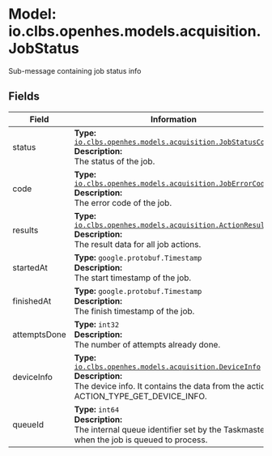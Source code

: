 # Model: io.clbs.openhes.models.acquisition.JobStatus

Sub-message containing job status info

## Fields

| Field | Information |
| --- | --- |
| status | <b>Type:</b> [`io.clbs.openhes.models.acquisition.JobStatusCode`](model-io-clbs-openhes-models-acquisition-jobstatuscode.md)<br><b>Description:</b><br>The status of the job. |
| code | <b>Type:</b> [`io.clbs.openhes.models.acquisition.JobErrorCode`](model-io-clbs-openhes-models-acquisition-joberrorcode.md)<br><b>Description:</b><br>The error code of the job. |
| results | <b>Type:</b> [`io.clbs.openhes.models.acquisition.ActionResult`](model-io-clbs-openhes-models-acquisition-actionresult.md)<br><b>Description:</b><br>The result data for all job actions. |
| startedAt | <b>Type:</b> `google.protobuf.Timestamp`<br><b>Description:</b><br>The start timestamp of the job. |
| finishedAt | <b>Type:</b> `google.protobuf.Timestamp`<br><b>Description:</b><br>The finish timestamp of the job. |
| attemptsDone | <b>Type:</b> `int32`<br><b>Description:</b><br>The number of attempts already done. |
| deviceInfo | <b>Type:</b> [`io.clbs.openhes.models.acquisition.DeviceInfo`](model-io-clbs-openhes-models-acquisition-deviceinfo.md)<br><b>Description:</b><br>The device info. It contains the data from the action ACTION_TYPE_GET_DEVICE_INFO. |
| queueId | <b>Type:</b> `int64`<br><b>Description:</b><br>The internal queue identifier set by the Taskmaster when the job is queued to process. |

